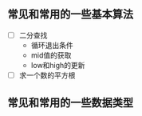 ## 常见和常用的一些基本算法
- [ ] 二分查找
    - 循环退出条件
    - mid值的获取
    - low和high的更新
- [ ] 求一个数的平方根
## 常见和常用的一些数据类型  


